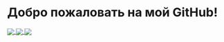# Добро пожаловать на мой GitHub!

<a href="https://github.com/DesertGamer">
  <img align="center" src="https://github-readme-stats.vercel.app/api?username=DesertGamer&show_icons=true&theme=tokyonight&locale=ru" />
</a>
<a href="https://github.com/DesertGamer">
  <img align="center" src="https://github-readme-stats.anuraghazra1.vercel.app/api/top-langs/?username=desertgamer&layout=compact&theme=tokyonight&locale=ru" />
</a>
<a href="https://wakatime.com/@a710a8e5-5f87-4a19-b5be-2bf13420aef4">
  <img align="center" src="https://github-readme-stats.vercel.app/api/wakatime?username=@Desert_Gamer&show_icons=true&theme=tokyonight" />
</a> 

<!--
**DesertGamer/DesertGamer** is a ✨ _special_ ✨ repository because its `README.md` (this file) appears on your GitHub profile.

Here are some ideas to get you started:

- 🔭 I’m currently working on ...
- 🌱 I’m currently learning ...
- 👯 I’m looking to collaborate on ...
- 🤔 I’m looking for help with ...
- 💬 Ask me about ...
- 📫 How to reach me: ...
- 😄 Pronouns: ...
- ⚡ Fun fact: ...
-->
